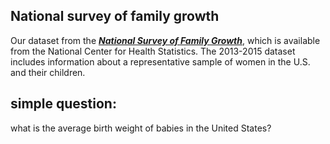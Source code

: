 
## National survey of family growth

Our dataset from the [***National Survey of Family Growth***](https://www.cdc.gov/nchs/nsfg/index.htm), which is available from the National Center for Health Statistics. The 2013-2015 dataset includes information about a representative sample of women in the U.S. and their children.

## simple question:
what is the average birth weight of babies in the United States?
